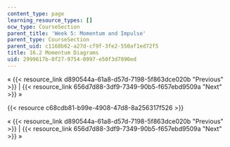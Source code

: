 ```yaml
---
content_type: page
learning_resource_types: []
ocw_type: CourseSection
parent_title: 'Week 5: Momentum and Impulse'
parent_type: CourseSection
parent_uid: c1168b62-a27d-cf9f-3fe2-550af1ed72f5
title: 16.2 Momentum Diagrams
uid: 2999617b-0f27-9754-0997-e50f3d7890ed
---
```


« {{< resource_link d890544a-61a8-d57d-7198-5f863dce020b "Previous" >}} | {{< resource_link 656d7d88-3df9-7349-90b5-f657ebd9509a "Next" >}} »

{{< resource c68cdb81-b99e-4908-47d8-8a256317f526 >}}

« {{< resource_link d890544a-61a8-d57d-7198-5f863dce020b "Previous" >}} | {{< resource_link 656d7d88-3df9-7349-90b5-f657ebd9509a "Next" >}} »